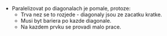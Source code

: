 - Paralelizovat po diagonalach je pomale, protoze:
	- Trva nez se to rozjede - diagonaly jsou ze zacatku kratke.
	- Musi byt bariera po kazde diagonale.
	- Na kazdem prvku se provadi malo prace.
